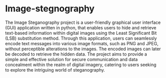 # Image-stegnography

The Image Steganography project is a user-friendly graphical user interface (GUI) application written in python, that enables users to hide and retrieve text-based information within digital images using the Least Significant Bit (LSB) substitution method. 
Through this application, users can seamlessly encode text messages into various image formats, such as PNG and JPEG, without perceptible alterations to the images. The encoded images can later be decoded to retrieve the hidden data. 
The project aims to provide a simple and effective solution for secure communication and data concealment within the realm of digital imagery, catering to users seeking to explore the intriguing world of steganography.

